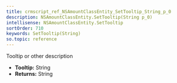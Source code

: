 ```yaml
---
title: crmscript_ref_NSAmountClassEntity_SetTooltip_String_p_0
description: NSAmountClassEntity.SetTooltip(String p_0)
intellisense: NSAmountClassEntity.SetTooltip
sortOrder: 710
keywords: SetTooltip(String)
so.topic: reference
---
```



Tooltip or other description



* **Tooltip:** String
* **Returns:** String


